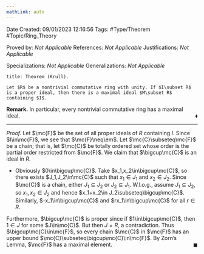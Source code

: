 ```yaml
---
mathLink: auto
---
```


<div class="topSpace"></div>

Date Created: 09/01/2023 12:16:56
Tags: #Type/Theorem #Topic/Ring_Theory

Proved by: <i>Not Applicable</i>
References: <i>Not Applicable</i>
Justifications: <i>Not Applicable</i>

Specializations: <i>Not Applicable</i>
Generalizations: <i>Not Applicable</i>

``` ad-Theorem
title: Theorem (Krull).

Let $R$ be a nontrivial commutative ring with unity. If $I\subset R$ is a proper ideal, then there is a maximal ideal $M\subset R$ containing $I$.

```

<b>Remark.</b> In particular, every nontrivial commutative ring has a maximal ideal.<span style="float:right;">$\blacklozenge$</span>

---

<i>Proof.</i> Let $\mc{F}$ be the set of all proper ideals of $R$ containing $I$. Since $I\in\mc{F}$, we see that $\mc{F}\neq\em$. Let $\mc{C}\subseteq\mc{F}$ be a chain; that is, let $\mc{C}$ be totally ordered set whose order is the partial order restricted from $\mc{F}$. We claim that $\bigcup\mc{C}$ is an ideal in $R$.
* Obviously $0\in\bigcup\mc{C}$. Take $x_1,x_2\in\bigcup\mc{C}$, so there exists $J_1,J_2\in\mc{C}$ such that $x_1\in J_1$ and $x_2\in J_2$. Since $\mc{C}$ is a chain, either $J_1\subseteq J_2$ or $J_2\subseteq J_1$. W.l.o.g., assume $J_1\subseteq J_2$, so $x_1,x_2\in J_2$ and hence $x_1+x_2\in J_2\subseteq\bigcup\mc{C}$. Similarly, $-x_1\in\bigcup\mc{C}$ and $rx_1\in\bigcup\mc{C}$ for all $r\in R$.

Furthermore, $\bigcup\mc{C}$ is proper since if $1\in\bigcup\mc{C}$, then $1\in J$ for some $J\in\mc{C}$. But then $J=R$, a contradiction. Thus $\bigcup\mc{C}\in\mc{F}$, so every chain $\mc{C}$ in $\mc{F}$ has an upper bound $\mc{C}\subseteq\bigcup\mc{C}\in\mc{F}$. By Zorn’s Lemma, $\mc{F}$ has a maximal element.<span style="float:right;">$\blacksquare$</span>
